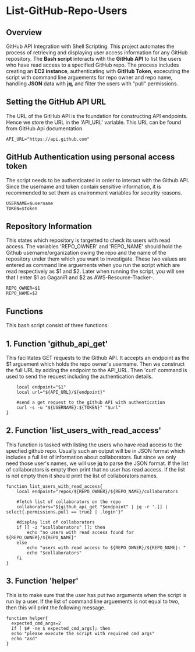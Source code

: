 # List-GitHub-Repo-Users

## Overview 
GitHub API Integration with Shell Scripting. This project automates the process of retrieving and displaying user access information for any GitHub repository. The __Bash script__ interacts with the __GitHub API__ to list the users who have read access to a specified GitHub repo. The process includes creating an __EC2 instance__, authenticating with __GitHub Token__, excecuting the script with command line arguements for repo owner and repo name, handling __JSON__ data with __jq__, and filter the users with "pull" permissions. 

## Setting the GitHub API URL
The URL of the GitHub API is the foundation for constructing API endpoints. Hence we store the URL in the 'API_URL' variable. This URL can be found from GitHub Api documentation.
```
API_URL="https://api.github.com"
```
## GitHub Authentication using personal access token
The script needs to be authenticated in order to interact with the Github API. Since the username and token contain sensitive information, it is recommended to set them as environment variables for security reasons. 
```
USERNAME=$username
TOKEN=$token
```

## Repository Information
This states which repository is targetted to check its users with read access. The variables 'REPO_OWNER' and 'REPO_NAME' should hold the Github username/organization owing the repo and the name of the repository under them which you want to investigate. These two values are entered as command line arguements when you run the script which are read respectively as $1 and $2. Later when running the script, you will see that I enter $1 as GaganiR and $2 as AWS-Resource-Tracker-.
```
REPO_OWNER=$1
REPO_NAME=$2
```

## Functions
This bash script consist of three functions:

## 1. Function 'github_api_get'
This facilitates GET requests to the Github API. It accepts an endpoint as the $1 arguement which holds the repo owner's username. Then we construct the full URL by adding the endpoint to the API_URL. Then 'curl' command is used to send the request including the authentication details. 
```function github_api_get{
    local endpoint="$1"
    local url="${API_URL}/${endpoint}"

    #send a get request to the github API with authentication
    curl -s -u "${USERNAME}:${TOKEN}" "$url"
}
```

## 2. Function 'list_users_with_read_access'
This function is tasked with listing the users who have read access to the specfied github repo. Usually such an output will be in JSON format which includes a full list of information about collaborators. But since we only need those user's names, we will use __jq__ to parse the JSON format.
If the list of collaborators is empty then print that no user has read access. If the list is not empty then it should print the list of collaborators names.
```
function list_users_with_read_access{
    local endpoint="repos/${REPO_OWNER}/${REPO_NAME}/collaborators

    #fetch list of collaborators on the repo
    collaborators="${github_api_get "$endpoint" | jq -r '.[] | select{.permissions.pull == true} | .login'}"

    #display list of collaborators
    if [[ -z "$collaborators" ]]: then
        echo "no users with read access found for ${REPO_OWNER}/${REPO_NAME}"
    else
        echo "users with read access to ${REPO_OWNER}/${REPO_NAME}: "
        echo "$collaborators"
    fi
}
```

## 3. Function 'helper'
This is to make sure that the user has put two arguments when the script is run by a user.
If the list of command line arguements is not equal to two, then this will print the following message.
```
function helper{
  expected_cmd_args=2
  if [ $# -ne $ expected_cmd_args]; then
  echo "please execute the script with required cmd args"
  echo "asd"
}
```
